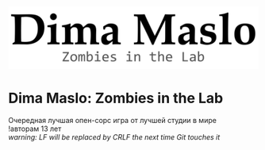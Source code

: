 ![Логотип](/Assets/Logo.png)
# Dima Maslo: Zombies in the Lab
Очередная лучшая опен-сорс игра от лучшей студии в мире<br>
!авторам 13 лет<br>
*warning: LF will be replaced by CRLF the next time Git touches it*

